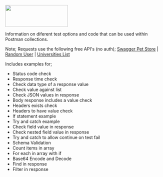 <img src="https://user-images.githubusercontent.com/86320001/151955989-cf6ac46d-790f-423f-892d-4425759159cd.png" 
     width="200" 
     height="70" />
     
Information on diferent test options and code that can be used within Postman collections.

Note; Requests use the following free API's (no auth); 
[Swagger Pet Store](https://virtserver.swaggerhub.com/w4dd325/test/1.0.0/pet/0) | 
[Random User](https://randomuser.me/api/) | 
[Universities List](http://universities.hipolabs.com/search?country=United+States)

Includes examples for;
- Status code check
- Response time check
- Check data type of a response value
- Check value against list
- Check JSON values in response
- Body response includes a value check
- Headers exists check
- Headers to have value check
- If statement example
- Try and catch example
- Check field value in response
- Check nested field value in response
- Try and catch to allow continue on test fail
- Schema Validation
- Count items in array
- For each in array with if
- Base64 Encode and Decode
- Find in response
- Filter in response
